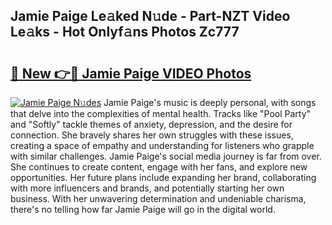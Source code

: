 ## Jamie Paige Le𝚊ked N𝚞de - Part-NZT Video Le𝚊ks - Hot Onlyf𝚊ns Photos Zc777

# <h2><a href="http://ac12212.deff.icu/?id=Jamie+Paige">🔗 New 👉🔴 Jamie Paige VIDEO Photos</a></h2>

[![Jamie Paige N𝚞des](https://i.imgur.com/rIISA9y.gif)](http://ac12212.deff.icu/?id=Jamie+Paige)
Jamie Paige's music is deeply personal, with songs that delve into the complexities of mental health. Tracks like "Pool Party" and "Softly" tackle themes of anxiety, depression, and the desire for connection. She bravely shares her own struggles with these issues, creating a space of empathy and understanding for listeners who grapple with similar challenges. Jamie Paige's social media journey is far from over. She continues to create content, engage with her fans, and explore new opportunities. Her future plans include expanding her brand, collaborating with more influencers and brands, and potentially starting her own business. With her unwavering determination and undeniable charisma, there's no telling how far Jamie Paige will go in the digital world.
